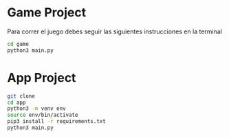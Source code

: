 # Game Project

Para correr el juego debes seguir las siguientes instrucciones en la terminal

```sh
cd game 
python3 main.py
```


# App Project

```sh
git clone
cd app
python3 -m venv env
source env/bin/activate
pip3 install -r requirements.txt
python3 main.py
```